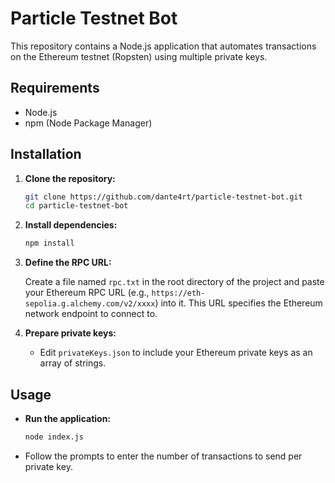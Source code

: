 # Particle Testnet Bot

This repository contains a Node.js application that automates transactions on the Ethereum testnet (Ropsten) using multiple private keys.

## Requirements

- Node.js
- npm (Node Package Manager)

## Installation

1. **Clone the repository:**

   ```bash
   git clone https://github.com/dante4rt/particle-testnet-bot.git
   cd particle-testnet-bot
   ```

2. **Install dependencies:**

   ```bash
   npm install
   ```

3. **Define the RPC URL:**

   Create a file named `rpc.txt` in the root directory of the project and paste your Ethereum RPC URL (e.g., `https://eth-sepolia.g.alchemy.com/v2/xxxx`) into it. This URL specifies the Ethereum network endpoint to connect to.

4. **Prepare private keys:**

   - Edit `privateKeys.json` to include your Ethereum private keys as an array of strings.

## Usage

- **Run the application:**

  ```bash
  node index.js
  ```

- Follow the prompts to enter the number of transactions to send per private key.